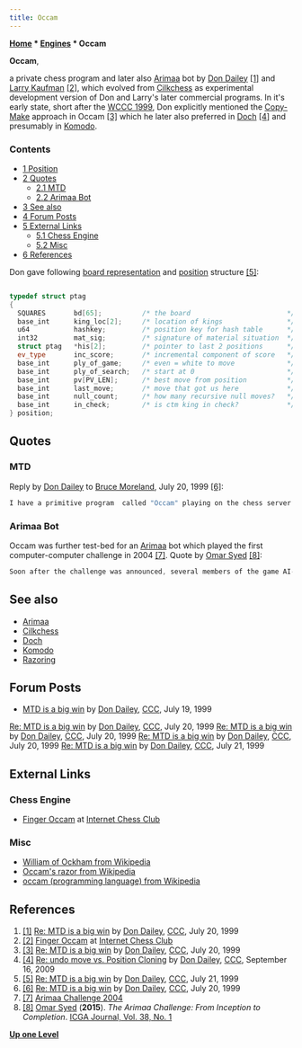 ```yaml
---
title: Occam
---
```

**[Home](Home "Home") \* [Engines](Engines "Engines") \* Occam**


**Occam**,  

a private chess program and later also [Arimaa](Arimaa "Arimaa") bot by [Don Dailey](Don_Dailey "Don Dailey") <a id="cite-note-1" href="#cite-ref-1">[1]</a> and [Larry Kaufman](Larry_Kaufman "Larry Kaufman") <a id="cite-note-2" href="#cite-ref-2">[2]</a>, which evolved from [Cilkchess](Cilkchess "Cilkchess") as experimental development version of Don and Larry's later commercial programs. In it's early state, short after the [WCCC 1999](WCCC_1999 "WCCC 1999"), Don explicitly mentioned the [Copy-Make](Copy-Make "Copy-Make") approach in Occam <a id="cite-note-3" href="#cite-ref-3">[3]</a> which he later also preferred in [Doch](Doch#Copy "Doch") <a id="cite-note-4" href="#cite-ref-4">[4]</a> and presumably in [Komodo](Komodo "Komodo").



### Contents


* [1 Position](#position)
* [2 Quotes](#quotes)
	+ [2.1 MTD](#mtd)
	+ [2.2 Arimaa Bot](#arimaa-bot)
* [3 See also](#see-also)
* [4 Forum Posts](#forum-posts)
* [5 External Links](#external-links)
	+ [5.1 Chess Engine](#chess-engine)
	+ [5.2 Misc](#misc)
* [6 References](#references)






Don gave following [board representation](Board_Representation "Board Representation") and [position](Chess_Position "Chess Position") structure <a id="cite-note-5" href="#cite-ref-5">[5]</a>:




```C++

typedef struct ptag
{
  SQUARES       bd[65];          /* the board                        */
  base_int      king_loc[2];     /* location of kings                */
  u64           hashkey;         /* position key for hash table      */
  int32         mat_sig;         /* signature of material situation  */
  struct ptag   *his[2];         /* pointer to last 2 positions      */
  ev_type       inc_score;       /* incremental component of score   */
  base_int      ply_of_game;     /* even = white to move             */
  base_int      ply_of_search;   /* start at 0                       */
  base_int      pv[PV_LEN];      /* best move from position          */
  base_int      last_move;       /* move that got us here            */
  base_int      null_count;      /* how many recursive null moves?   */
  base_int      in_check;        /* is ctm king in check?            */
} position;

```

## Quotes


### MTD


Reply by [Don Dailey](Don_Dailey "Don Dailey") to [Bruce Moreland](Bruce_Moreland "Bruce Moreland"), July 20, 1999 <a id="cite-note-6" href="#cite-ref-6">[6]</a>:




```C++
I have a primitive program  called "Occam" playing on the chess server now. I don't have any kind  of [aspiration search](Aspiration_Windows "Aspiration Windows") in it, just pure [alpha/beta](Alpha-Beta "Alpha-Beta"), no [PVS](Principal_Variation_Search "Principal Variation Search"), no [MTD](MTD(f) "MTD(f)") or anything. I will implement PVS first so that I  can do comparisions. 

```

### Arimaa Bot


Occam was further test-bed for an [Arimaa](Arimaa "Arimaa") bot which played the first computer-computer challenge in 2004 <a id="cite-note-7" href="#cite-ref-7">[7]</a>. Quote by [Omar Syed](Omar_Syed "Omar Syed") <a id="cite-note-8" href="#cite-ref-8">[8]</a>:




```C++
Soon after the challenge was announced, several members of the game AI-research community attempted to tackle the challenge. The late Don Dailey (developer of the [Komodo](Komodo "Komodo") chess engine) was the first to create an Arimaa engine. Within a couple months Don had a surprisingly strong program offering games in the Arimaa gameroom. In designing Arimaa, I had used the [Zillions-of-Games](Zillions_of_Games "Zillions of Games") [general game-playing](General_Game_Playing "General Game Playing") engine, which allows specifying the rules of the game in a [Lisp](index.php?title=Lisp&action=edit&redlink=1 "Lisp (page does not exist)") like language, and then immediately being able to play the game against the Zillions engine. Using only look ahead and no game-specific knowledge, this engine was able to play at a strong level in most games one could dream of. However, it was incredibly lousy at Arimaa due to the high branching factor. This helped build my confidence that Arimaa would be a difficult game for computers if only a [brute-force](Brute-Force "Brute-Force") search was used. However, Don’s program, called OCCAM, surprised me in how well it played when the search engine was much faster and included some game knowledge. When Don realized that there was very little expert knowledge available for Arimaa, he felt that he could not make much progress on his program and went back to developing his chess engine which now has gone on to become the highest rated in the world. 

```

## See also


* [Arimaa](Arimaa "Arimaa")
* [Cilkchess](Cilkchess "Cilkchess")
* [Doch](Doch "Doch")
* [Komodo](Komodo "Komodo")
* [Razoring](Razoring "Razoring")


## Forum Posts


* [MTD is a big win](https://www.stmintz.com/ccc/index.php?id=61058) by [Don Dailey](Don_Dailey "Don Dailey"), [CCC](CCC "CCC"), July 19, 1999


 [Re: MTD is a big win](https://www.stmintz.com/ccc/index.php?id=61151) by [Don Dailey](Don_Dailey "Don Dailey"), [CCC](CCC "CCC"), July 20, 1999
 [Re: MTD is a big win](https://www.stmintz.com/ccc/index.php?id=61157) by [Don Dailey](Don_Dailey "Don Dailey"), [CCC](CCC "CCC"), July 20, 1999
 [Re: MTD is a big win](https://www.stmintz.com/ccc/index.php?id=61218) by [Don Dailey](Don_Dailey "Don Dailey"), [CCC](CCC "CCC"), July 20, 1999
 [Re: MTD is a big win](https://www.stmintz.com/ccc/index.php?id=61243) by [Don Dailey](Don_Dailey "Don Dailey"), [CCC](CCC "CCC"), July 21, 1999
## External Links


### Chess Engine


* [Finger Occam](http://www6.chessclub.com/finger/occam) at [Internet Chess Club](index.php?title=Internet_Chess_Club&action=edit&redlink=1 "Internet Chess Club (page does not exist)")


### Misc


* [William of Ockham from Wikipedia](https://en.wikipedia.org/wiki/William_of_Ockham)
* [Occam's razor from Wikipedia](https://en.wikipedia.org/wiki/Occam's_razor)
* [occam (programming language) from Wikipedia](https://en.wikipedia.org/wiki/Occam_%28programming_language%29)


## References


1. <a id="cite-ref-1" href="#cite-note-1">[1]</a> [Re: MTD is a big win](https://www.stmintz.com/ccc/index.php?id=61157) by [Don Dailey](Don_Dailey "Don Dailey"), [CCC](CCC "CCC"), July 20, 1999
2. <a id="cite-ref-2" href="#cite-note-2">[2]</a> [Finger Occam](http://www6.chessclub.com/finger/occam) at [Internet Chess Club](index.php?title=Internet_Chess_Club&action=edit&redlink=1 "Internet Chess Club (page does not exist)")
3. <a id="cite-ref-3" href="#cite-note-3">[3]</a> [Re: MTD is a big win](https://www.stmintz.com/ccc/index.php?id=61218) by [Don Dailey](Don_Dailey "Don Dailey"), [CCC](CCC "CCC"), July 20, 1999
4. <a id="cite-ref-4" href="#cite-note-4">[4]</a> [Re: undo move vs. Position Cloning](http://www.talkchess.com/forum/viewtopic.php?topic_view=threads&p=291570&t=29770) by [Don Dailey](Don_Dailey "Don Dailey"), [CCC](CCC "CCC"), September 16, 2009
5. <a id="cite-ref-5" href="#cite-note-5">[5]</a> [Re: MTD is a big win](https://www.stmintz.com/ccc/index.php?id=61243) by [Don Dailey](Don_Dailey "Don Dailey"), [CCC](CCC "CCC"), July 21, 1999
6. <a id="cite-ref-6" href="#cite-note-6">[6]</a> [Re: MTD is a big win](https://www.stmintz.com/ccc/index.php?id=61151) by [Don Dailey](Don_Dailey "Don Dailey"), [CCC](CCC "CCC"), July 20, 1999
7. <a id="cite-ref-7" href="#cite-note-7">[7]</a> [Arimaa Challenge 2004](http://arimaa.com/arimaa/challenge/2004/icgaNews2.html)
8. <a id="cite-ref-8" href="#cite-note-8">[8]</a> [Omar Syed](Omar_Syed "Omar Syed") (**2015**). *The Arimaa Challenge: From Inception to Completion*. [ICGA Journal, Vol. 38, No. 1](ICGA_Journal#38_1 "ICGA Journal")

**[Up one Level](Engines "Engines")**







 
